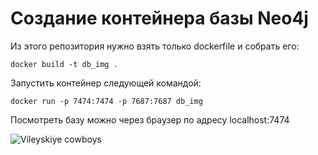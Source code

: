 # Создание контейнера базы Neo4j

Из этого репозитория нужно взять только dockerfile и собрать его: 

```
docker build -t db_img .
```

Запустить контейнер следующей командой: 

```
docker run -p 7474:7474 -p 7687:7687 db_img
```

Посмотреть базу можно через браузер по адресу localhost:7474

![Vileyskiye cowboys](https://i.scdn.co/image/ab67616d0000b2730ce52f4ba340a1e459e6a978)
